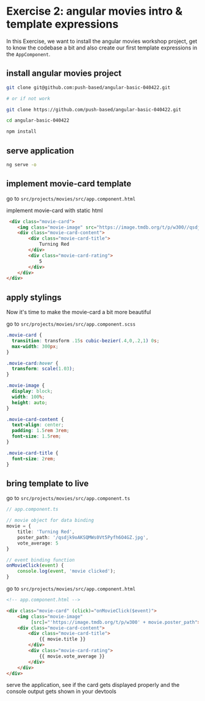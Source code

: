 # Exercise 2: angular movies intro & template expressions

In this Exercise, we want to install the angular movies workshop project, get to know the codebase a bit
and also create our first template expressions in the `AppComponent`.

## install angular movies project

```bash
git clone git@github.com:push-based/angular-basic-040422.git

# or if not work

git clone https://github.com/push-based/angular-basic-040422.git

cd angular-basic-040422

npm install
```

## serve application

```bash
ng serve -o
```

## implement movie-card template

go to `src/projects/movies/src/app.component.html`

implement movie-card with static html

```html
 <div class="movie-card">
    <img class="movie-image" src="https://image.tmdb.org/t/p/w300//qsdjk9oAKSQMWs0Vt5Pyfh6O4GZ.jpg">
    <div class="movie-card-content">
        <div class="movie-card-title">
            Turning Red
        </div>
        <div class="movie-card-rating">
            5
        </div>
    </div>
</div>
```

## apply stylings

Now it's time to make the movie-card a bit more beautiful

go to `src/projects/movies/src/app.component.scss`

```scss
.movie-card {
  transition: transform .15s cubic-bezier(.4,0,.2,1) 0s;
  max-width: 300px;
}

.movie-card:hover {
  transform: scale(1.03);
}

.movie-image {
  display: block;
  width: 100%;
  height: auto;
}

.movie-card-content {
  text-align: center;
  padding: 1.5rem 3rem;
  font-size: 1.5rem;
}

.movie-card-title {
  font-size: 2rem;
}
```

## bring template to live

go to `src/projects/movies/src/app.component.ts`

```ts
// app.component.ts

// movie object for data binding
movie = {
    title: 'Turning Red',
    poster_path: '/qsdjk9oAKSQMWs0Vt5Pyfh6O4GZ.jpg',
    vote_average: 5
}

// event binding function
onMovieClick(event) {
    console.log(event, 'movie clicked');
}
```

go to `src/projects/movies/src/app.component.html`

```html
<!-- app.component.html -->

<div class="movie-card" (click)="onMovieClick($event)">
    <img class="movie-image"
         [src]="'https://image.tmdb.org/t/p/w300' + movie.poster_path">
    <div class="movie-card-content">
        <div class="movie-card-title">
            {{ movie.title }}
        </div>
        <div class="movie-card-rating">
            {{ movie.vote_average }}
        </div>
    </div>
</div>
```

serve the application, see if the card gets displayed properly and the console output gets shown in your
devtools



